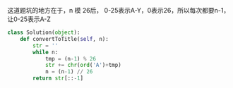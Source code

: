这道题坑的地方在于，n 模 26后， 0-25表示A-Y，0表示26，所以每次都要n-1，让0-25表示A-Z
```Python
class Solution(object):
    def convertToTitle(self, n):
        str = ''
        while n:
            tmp = (n-1) % 26
            str += chr(ord('A')+tmp)
            n = (n-1) // 26
        return str[::-1]
```
